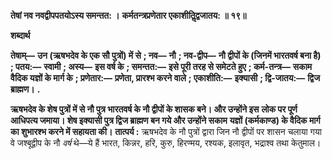 **तेषां नव नवद्वीपपतयोऽस्य समन्तत: ।** **कर्मतन्त्रप्रणेतार एकाशीतिॢद्वजातय: ॥ १९॥** 

**शब्दार्थ** 

**तेषाम्—** **उन (ऋषभदेव के एक सौ पुत्रों) में से** **; नव—** **नौ** **; नव-द्वीप—** **नौ द्वीपों के (जिनमें भारतवर्ष बना है)** **; पतय:—** **स्वामी** **; अस्य—** **इस वर्ष के** **; समन्तत:—** **इसे पूरी तरह से समेटते हुए** **; कर्म-तन्त्र—** **सकाम वैदिक यज्ञों के मार्ग के** **; प्रणेतार:—** **प्रणेता, प्रारश्भ करने वाले** **; एकाशीति:—** **इक्यासी** **; द्वि-जातय:—** **द्विज ब्राह्मण।** **.** 

**ऋषभदेव के शेष पुत्रों में से नौ पुत्र भारतवर्ष के नौ द्वीपों के शासक बने। और उन्होंने इस** **लोक पर पूर्ण आधिपत्य जमाया। शेष इक्यासी पुत्र द्विज ब्राह्मण बन गये और उन्होंने सकाम** **यज्ञों (कर्मकाण्ड) के वैदिक मार्ग का शुभारश्भ करने में सहायता की।** **तात्पर्य :** ऋषभदेव के नौ पुत्रों द्वारा जिन नौ द्वीपों पर शासन चलाया गया वे जश्बूद्वीप के नौ *वर्ष*  थे—ये हैं भारत, किन्नर, हरि, कुरु, हिरण्मय, रश्यक, इलावृत, भद्राश्व तथा केतुमाल। 